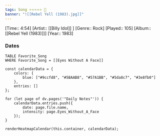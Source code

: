 ```yaml
---
tags: Song ⭐⭐⭐⭐⭐ 💛
banner: "![[Rebel Yell (1983).jpg]]"
---
```

[Time:: 4:54]
[Artist:: [[Billy Idol]] ]
[Genre:: Rock]
[Played:: 105]
[Album:: [[Rebel Yell (1983)]]]
[Year:: 1983]
### Dates
````dataview
TABLE Favorite_Song
WHERE Favorite_Song = [[Eyes Without A Face]]
````

```dataviewjs
const calendarData = { 
	colors: { 
		blue: ["#9ccfd8", "#5BAAB8", "#57A1BB", "#5da8c7", "#3e8fb0"] 
	}, 
	entries: [] 
}; 

for (let page of dv.pages('"Daily Notes"')) { 
	calendarData.entries.push({ 
		date: page.file.name, 
		intensity: page.Eyes_Without_A_Face
	}); 
} 

renderHeatmapCalendar(this.container, calendarData);
```